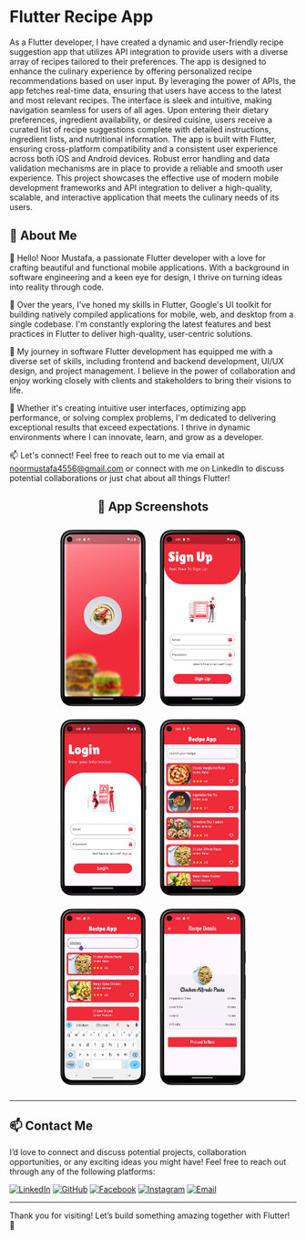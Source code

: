 # Flutter Recipe App
As a Flutter developer, I have created a dynamic and user-friendly recipe suggestion app that utilizes API integration to provide users with a diverse array of recipes tailored to their preferences. The app is designed to enhance the culinary experience by offering personalized recipe recommendations based on user input. By leveraging the power of APIs, the app fetches real-time data, ensuring that users have access to the latest and most relevant recipes. The interface is sleek and intuitive, making navigation seamless for users of all ages. Upon entering their dietary preferences, ingredient availability, or desired cuisine, users receive a curated list of recipe suggestions complete with detailed instructions, ingredient lists, and nutritional information. The app is built with Flutter, ensuring cross-platform compatibility and a consistent user experience across both iOS and Android devices. Robust error handling and data validation mechanisms are in place to provide a reliable and smooth user experience. This project showcases the effective use of modern mobile development frameworks and API integration to deliver a high-quality, scalable, and interactive application that meets the culinary needs of its users.
## 🚀 About Me
👋 Hello! Noor Mustafa, a passionate Flutter developer with a love for crafting beautiful and functional mobile applications. With a background in software engineering and a keen eye for design, I thrive on turning ideas into reality through code.

🚀 Over the years, I've honed my skills in Flutter, Google's UI toolkit for building natively compiled applications for mobile, web, and desktop from a single codebase. I'm constantly exploring the latest features and best practices in Flutter to deliver high-quality, user-centric solutions.

💼 My journey in software Flutter development has equipped me with a diverse set of skills, including frontend and backend development, UI/UX design, and project management. I believe in the power of collaboration and enjoy working closely with clients and stakeholders to bring their visions to life.

🌟 Whether it's creating intuitive user interfaces, optimizing app performance, or solving complex problems, I'm dedicated to delivering exceptional results that exceed expectations. I thrive in dynamic environments where I can innovate, learn, and grow as a developer.

📫 Let's connect! Feel free to reach out to me via email at noormustafa4556@gmail.com or connect with me on LinkedIn to discuss potential collaborations or just chat about all things Flutter!
<h2 align="center">📱 App Screenshots</h2>

<p align="center">
  <img src="./assets/images/1.png" width="30%" style="margin:10px;"/>
  <img src="./assets/images/2.png" width="30%" style="margin:10px;"/>
  <img src="./assets/images/3.png" width="30%" style="margin:10px;"/>
  <img src="./assets/images/4.png" width="30%" style="margin:10px;"/>
  <img src="./assets/images/5.png" width="30%" style="margin:10px;"/>
  <img src="./assets/images/6.png" width="30%" style="margin:10px;"/>
</p>




 ---

## 📫 Contact Me

I’d love to connect and discuss potential projects, collaboration opportunities, or any exciting ideas you might have! Feel free to reach out through any of the following platforms:

[![LinkedIn](https://img.shields.io/badge/-LinkedIn-blue?style=flat-square&logo=linkedin&logoColor=white)](https://www.linkedin.com/in/noormustafa4556/)
[![GitHub](https://img.shields.io/badge/-GitHub-black?style=flat-square&logo=github&logoColor=white)](https://github.com/noormustafa4556)
[![Facebook](https://img.shields.io/badge/-Facebook-1877F2?style=flat-square&logo=facebook&logoColor=white)](https://www.facebook.com/noormustafa4556)
[![Instagram](https://img.shields.io/badge/-Instagram-E4405F?style=flat-square&logo=instagram&logoColor=white)](https://www.instagram.com/noormustafa4556)
[![Email](https://img.shields.io/badge/-Email-D14836?style=flat-square&logo=gmail&logoColor=white)](mailto:noormustafa4556@gmail.com)

---

Thank you for visiting! Let’s build something amazing together with Flutter! 🌟 




